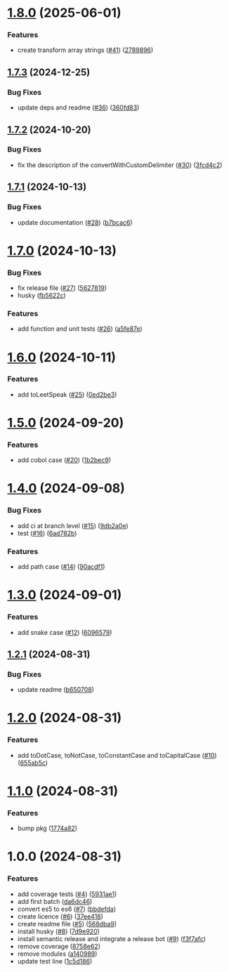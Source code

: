 # [1.8.0](https://github.com/imevanc/casenator/compare/v1.7.3...v1.8.0) (2025-06-01)


### Features

* create transform array strings ([#41](https://github.com/imevanc/casenator/issues/41)) ([2789896](https://github.com/imevanc/casenator/commit/2789896dcea305acf1a4045b33d3f281d64149cd))

## [1.7.3](https://github.com/imevanc/casenator/compare/v1.7.2...v1.7.3) (2024-12-25)


### Bug Fixes

* update deps and readme ([#36](https://github.com/imevanc/casenator/issues/36)) ([360fd83](https://github.com/imevanc/casenator/commit/360fd8320adfc59d3da3911eb34fe7b8e330eefd))

## [1.7.2](https://github.com/imevanc/casenator/compare/v1.7.1...v1.7.2) (2024-10-20)


### Bug Fixes

* fix the description of the convertWithCustomDelimiter ([#30](https://github.com/imevanc/casenator/issues/30)) ([3fcd4c2](https://github.com/imevanc/casenator/commit/3fcd4c286d30a2a758e3d83b023d4235b45e6463))

## [1.7.1](https://github.com/imevanc/casenator/compare/v1.7.0...v1.7.1) (2024-10-13)


### Bug Fixes

* update documentation ([#28](https://github.com/imevanc/casenator/issues/28)) ([b7bcac6](https://github.com/imevanc/casenator/commit/b7bcac6684c1608d27a072376a150cb7e2c7721a))

# [1.7.0](https://github.com/imevanc/casenator/compare/v1.6.0...v1.7.0) (2024-10-13)


### Bug Fixes

* fix release file ([#27](https://github.com/imevanc/casenator/issues/27)) ([5627819](https://github.com/imevanc/casenator/commit/5627819e75c14b9d4042106ef3193d4e1aa3ff1b))
* husky ([fb5622c](https://github.com/imevanc/casenator/commit/fb5622ca8e9a1d51659a377301dbfab999575a4a))


### Features

* add function and unit tests ([#26](https://github.com/imevanc/casenator/issues/26)) ([a5fe87e](https://github.com/imevanc/casenator/commit/a5fe87ecb33139f9768d43bae83058022e1d51cd))

# [1.6.0](https://github.com/imevanc/casenator/compare/v1.5.0...v1.6.0) (2024-10-11)


### Features

* add toLeetSpeak ([#25](https://github.com/imevanc/casenator/issues/25)) ([0ed2be3](https://github.com/imevanc/casenator/commit/0ed2be36c64c7373f35eba9b0f2784672658ee90))

# [1.5.0](https://github.com/imevanc/casenator/compare/v1.4.0...v1.5.0) (2024-09-20)


### Features

* add cobol case ([#20](https://github.com/imevanc/casenator/issues/20)) ([1b2bec9](https://github.com/imevanc/casenator/commit/1b2bec9d9bf3220dddb1f1f4b698f8527e72c3f7))

# [1.4.0](https://github.com/imevanc/casenator/compare/v1.3.0...v1.4.0) (2024-09-08)


### Bug Fixes

* add ci at branch level ([#15](https://github.com/imevanc/casenator/issues/15)) ([9db2a0e](https://github.com/imevanc/casenator/commit/9db2a0e468953bca0193fb9ee1c70a89cdc854e6))
* test ([#16](https://github.com/imevanc/casenator/issues/16)) ([6ad782b](https://github.com/imevanc/casenator/commit/6ad782bfe9fe25b319eda6793024537502726e7d))


### Features

* add path case ([#14](https://github.com/imevanc/casenator/issues/14)) ([90acdf1](https://github.com/imevanc/casenator/commit/90acdf146977983f480c1c1126292b67050a8a61))

# [1.3.0](https://github.com/imevanc/casenator/compare/v1.2.1...v1.3.0) (2024-09-01)


### Features

* add snake case ([#12](https://github.com/imevanc/casenator/issues/12)) ([6096579](https://github.com/imevanc/casenator/commit/60965790fa5fb447d7c83644546155f5ab8f79ad))

## [1.2.1](https://github.com/imevanc/casenator/compare/v1.2.0...v1.2.1) (2024-08-31)


### Bug Fixes

* update readme ([b650708](https://github.com/imevanc/casenator/commit/b65070878692acb4c362911c5751bfb499b098e4))

# [1.2.0](https://github.com/imevanc/casenator/compare/v1.1.0...v1.2.0) (2024-08-31)


### Features

* add toDotCase, toNotCase, toConstantCase and toCapitalCase ([#10](https://github.com/imevanc/casenator/issues/10)) ([655ab5c](https://github.com/imevanc/casenator/commit/655ab5c120d6267a3ff03ac1c774da149efe0a52))

# [1.1.0](https://github.com/imevanc/casenator/compare/v1.0.0...v1.1.0) (2024-08-31)


### Features

* bump pkg ([1774a82](https://github.com/imevanc/casenator/commit/1774a82047b6d5291adc9bb27df03e324be64577))

# 1.0.0 (2024-08-31)


### Features

* add coverage tests ([#4](https://github.com/imevanc/casenator/issues/4)) ([5931ae1](https://github.com/imevanc/casenator/commit/5931ae1c54048f44e7a14969ad98b4f1fc22168c))
* add first batch ([da6dc46](https://github.com/imevanc/casenator/commit/da6dc4684cb041ce8b427c85e5a7cd72329b01a2))
* convert es5 to es6 ([#7](https://github.com/imevanc/casenator/issues/7)) ([bbdefda](https://github.com/imevanc/casenator/commit/bbdefda5f87f91f7d3c04efca88421c836320043))
* create licence ([#6](https://github.com/imevanc/casenator/issues/6)) ([37ee418](https://github.com/imevanc/casenator/commit/37ee418436cfe77f2a8377a8bd6a77eaf6cf683e))
* create readme file ([#5](https://github.com/imevanc/casenator/issues/5)) ([568dba9](https://github.com/imevanc/casenator/commit/568dba99c672fba1651738d0ca2cb4eb19e94f02))
* install husky ([#8](https://github.com/imevanc/casenator/issues/8)) ([7d9e920](https://github.com/imevanc/casenator/commit/7d9e9201c4eda51911f4207b1b65a1d28349764b))
* install semantic release and integrate a release bot ([#9](https://github.com/imevanc/casenator/issues/9)) ([f3f7afc](https://github.com/imevanc/casenator/commit/f3f7afc57b109d9b845d2005c1f63c4efe82e8ac))
* remove coverage ([8758e62](https://github.com/imevanc/casenator/commit/8758e62ac80751661cb2853a0798f514e8646cc8))
* remove modules ([a140989](https://github.com/imevanc/casenator/commit/a14098933fcb4eac0294ad435dad74c4927b1822))
* update test line ([1c5d186](https://github.com/imevanc/casenator/commit/1c5d186df66b7878039da6e737e18f3ce0d37224))
